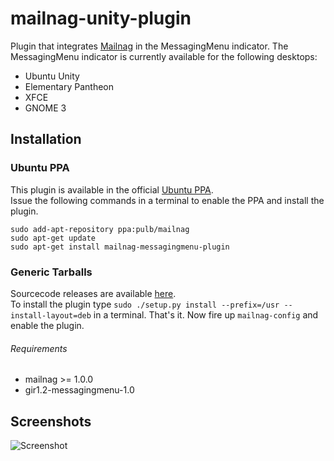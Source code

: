 # mailnag-unity-plugin
Plugin that integrates [Mailnag](https://github.com/pulb/mailnag) in the MessagingMenu indicator.
The MessagingMenu indicator is currently available for the following desktops:
 - Ubuntu Unity
 - Elementary Pantheon
 - XFCE
 - GNOME 3

## Installation

### Ubuntu PPA
This plugin is available in the official [Ubuntu PPA](https://launchpad.net/~pulb/+archive/mailnag).  
Issue the following commands in a terminal to enable the PPA and install the plugin.  

    sudo add-apt-repository ppa:pulb/mailnag
    sudo apt-get update
    sudo apt-get install mailnag-messagingmenu-plugin

### Generic Tarballs
Sourcecode releases are available [here](https://github.com/pulb/mailnag-unity-plugin/releases).  
To install the plugin type `sudo ./setup.py install --prefix=/usr --install-layout=deb` in a terminal.
That's it. Now fire up `mailnag-config` and enable the plugin.  

###### Requirements
* mailnag >= 1.0.0
* gir1.2-messagingmenu-1.0

## Screenshots
![Screenshot](https://raw.github.com/pulb/mailnag-messagingmenu-plugin/docs/docs/screenshot.png)
